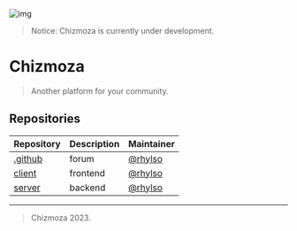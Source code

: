 ![img](https://avatars.githubusercontent.com/u/141722813?s=200&v=4)
> Notice: Chizmoza is currently under development.

# Chizmoza
> Another platform for your community.

## Repositories

| Repository         | Description     | Maintainer |
|--------------|-----------|------------|
| [.github](https://github.com/chizmoza/.github) | forum | [@rhylso](https://github.com/rhylso)        |
| [client](https://github.com/chizmoza/client) | frontend | [@rhylso](https://github.com/rhylso)     
| [server](https://github.com/chizmoza/server) | backend | [@rhylso](https://github.com/rhylso)     

---
> Chizmoza 2023.
